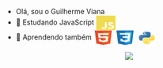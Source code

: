 - Olá, sou o Guilherme Viana
- 👀 Estudando JavaScript  <img align="center" alt="Rafa-Js" height="30" width="40" src="https://raw.githubusercontent.com/devicons/devicon/master/icons/javascript/javascript-plain.svg">
- 💱 Aprendendo também  <img align="center" alt="Rafa-HTML" height="30" width="40" src="https://raw.githubusercontent.com/devicons/devicon/master/icons/html5/html5-original.svg">
    <img align="center" alt="Rafa-CSS" height="30" width="40" src="https://raw.githubusercontent.com/devicons/devicon/master/icons/css3/css3-original.svg">
    <img align="center" alt="Rafa-Python" height="30" width="40" src="https://raw.githubusercontent.com/devicons/devicon/master/icons/python/python-original.svg">
<div align="center">
  <a href="https://github.com/gzhaok">
  <img height="180em" src="https://github-readme-stats.vercel.app/api?username=gzhaok&show_icons=true&theme=dark&include_all_commits=true&count_private=true"/>
</div>
 
